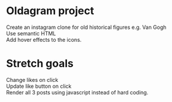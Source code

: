 # Oldagram project  
Create an instagram clone for old historical figures e.g. Van Gogh  
Use semantic HTML  
Add hover effects to the icons.  

# Stretch goals  
Change likes on click  
Update like button on click  
Render all 3 posts using javascript instead of hard coding.  
